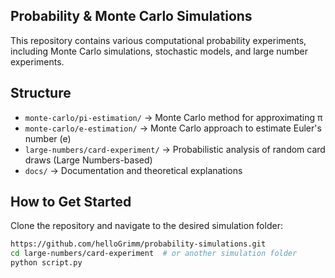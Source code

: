## Probability & Monte Carlo Simulations  

This repository contains various computational probability experiments, including Monte Carlo simulations, stochastic models, and large number experiments.  

## Structure  

- `monte-carlo/pi-estimation/` → Monte Carlo method for approximating π  
- `monte-carlo/e-estimation/` → Monte Carlo approach to estimate Euler's number (e)  
- `large-numbers/card-experiment/` → Probabilistic analysis of random card draws (Large Numbers-based)   
- `docs/` → Documentation and theoretical explanations  

## How to Get Started  

Clone the repository and navigate to the desired simulation folder:  

```bash
https://github.com/helloGrimm/probability-simulations.git
cd large-numbers/card-experiment  # or another simulation folder
python script.py
